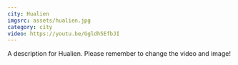 ```yaml
---
city: Hualien
imgsrc: assets/hualien.jpg
category: city
video: https://youtu.be/Ggldh5EfbJI
---
```

A description for Hualien. Please remember to change the video and image!